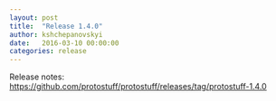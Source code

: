 ```yaml
---
layout: post
title:  "Release 1.4.0"
author: kshchepanovskyi
date:   2016-03-10 00:00:00
categories: release
---
```


Release notes: <https://github.com/protostuff/protostuff/releases/tag/protostuff-1.4.0>
